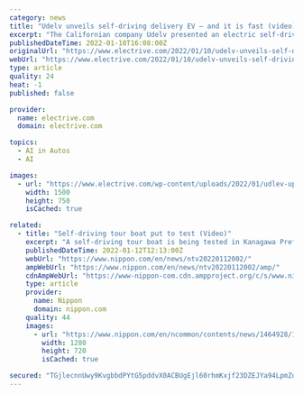 ```yaml
---
category: news
title: "Udelv unveils self-driving delivery EV – and it is fast (video)"
excerpt: "The Californian company Udelv presented an electric self-driving van without a driver’s cab at the CES. The autonomous van is not only designed for urban deliveries but also motorway speeds. The electric delivery vehicle can carry up to 2,000 pounds ..."
publishedDateTime: 2022-01-10T16:08:00Z
originalUrl: "https://www.electrive.com/2022/01/10/udelv-unveils-self-driving-delivery-ev-and-it-is-fast-video/"
webUrl: "https://www.electrive.com/2022/01/10/udelv-unveils-self-driving-delivery-ev-and-it-is-fast-video/"
type: article
quality: 24
heat: -1
published: false

provider:
  name: electrive.com
  domain: electrive.com

topics:
  - AI in Autos
  - AI

images:
  - url: "https://www.electrive.com/wp-content/uploads/2022/01/udlev-upod.jpg"
    width: 1500
    height: 750
    isCached: true

related:
  - title: "Self-driving tour boat put to test (Video)"
    excerpt: "A self-driving tour boat is being tested in Kanagawa Prefecture, southwest of Tokyo, to deal with labor shortage and accidents caused by human error."
    publishedDateTime: 2022-01-12T12:13:00Z
    webUrl: "https://www.nippon.com/en/news/ntv20220112002/"
    ampWebUrl: "https://www.nippon.com/en/news/ntv20220112002/amp/"
    cdnAmpWebUrl: "https://www-nippon-com.cdn.ampproject.org/c/s/www.nippon.com/en/news/ntv20220112002/amp/"
    type: article
    provider:
      name: Nippon
      domain: nippon.com
    quality: 44
    images:
      - url: "https://www.nippon.com/en/ncommon/contents/news/1464928/1464928.jpg"
        width: 1280
        height: 720
        isCached: true

secured: "TGjlecnnUwy9KvgbbdPYtG5pddvX0ACBUgEjl60rhmKxjf23DZEJYa94LpmZo4ap0Yt9Kn3mg30O/lAXJzW9n06koVFHSjaXn0LVAwSXi65yEPkSG5l0UwjP77HPDvjFjuj8l5Iqi1AtT4BfmCX2I1QVODXcFsTnKNvueueeKHezFCOmooxNp/5YHbQhlShu/BzbBOYCAhPK5aonW5XaxmL0SRLK+WhO0v6Fxbfuab385BGLnCrACAQ2eJbWOHgsKkx1409vudRkLgzuupeU+dGsjDr0JBPXG4U1VCL0blDhw5G6IO6IQQJoSmGazdfQU1FFDokBNZMad3Vno7Hx2m5DFt9oUehe3K3ecwSZs30=;HbrnjHt53S9L6udeKWIrpg=="
---
```


